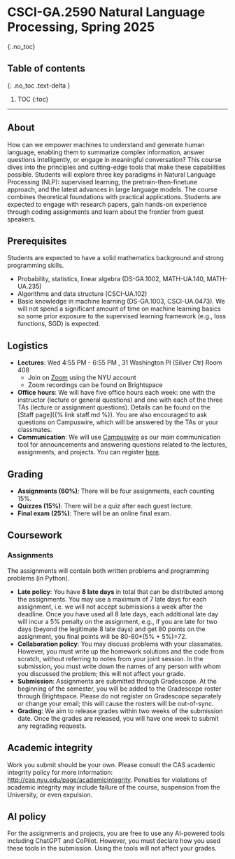 # CSCI-GA.2590 Natural Language Processing, Spring 2025 
{:.no_toc}

## Table of contents
{: .no_toc .text-delta }

1. TOC
{:toc}

---

## About

How can we empower machines to understand and generate human language, enabling them to summarize complex information, answer questions intelligently, or engage in meaningful conversation? This course dives into the principles and cutting-edge tools that make these capabilities possible. Students will explore three key paradigms in Natural Language Processing (NLP): supervised learning, the pretrain-then-finetune approach, and the latest advances in large language models. The course combines theoretical foundations with practical applications.
Students are expected to engage with research papers, gain hands-on experience through coding assignments and learn about the frontier from guest speakers.


## Prerequisites

Students are expected to have a solid mathematics background and strong programming skills.

- Probability, statistics, linear algebra (DS-GA.1002, MATH-UA.140, MATH-UA.235)
- Algorithms and data structure (CSCI-UA.102)
- Basic knowledge in machine learning (DS-GA.1003, CSCI-UA.0473). We will not spend a significant amount of time on machine learning basics so some prior exposure to the supervised learning framework (e.g., loss functions, SGD) is expected.

## Logistics

- **Lectures**: Wed 4:55 PM - 6:55 PM , 31 Washington Pl (Silver Ctr) Room 408 
  - Join on [Zoom](https://nyu.zoom.us/j/97109923649) using the NYU account
  - Zoom recordings can be found on Brightspace
- **Office hours**: We will have five office hours each week: one with the instructor (lecture or general questions) and one with each of the three TAs (lecture or assignment questions). Details can be found on the [Staff page]({% link staff.md %}). You are also encouraged to ask questions on Campuswire, which will be answered by the TAs or your classmates.
- **Communication**: We will use [Campuswire](https://campuswire.com/c/GDE4D5420/feed) as our main communication tool for announcements and answering questions related to the lectures, assignments, and projects. You can register [here](https://campuswire.com/p/GDE4D5420).

## Grading

- **Assignments (60%)**: There will be four assignments, each counting 15%.
- **Quizzes (15%)**: There will be a quiz after each guest lecture.
- **Final exam (25%)**: There will be an online final exam.

## Coursework
### Assignments
The assignments will contain both written problems and programming problems (in Python).

- **Late policy**: You have **8 late days** in total that can be distributed among the assignments. You may use a maximum of 7 late days for each assignment, i.e. we will not accept submissions a week after the deadline. Once you have used all 8 late days, each additional late day will incur a 5% penalty on the assignment, e.g., if you are late for two days (beyond the legitimate 8 late days) and get 80 points on the assignment, you final points will be 80-80*(5% + 5%)=72.
- **Collaboration policy**: You may discuss problems with your classmates. However, you must write up the homework solutions and the code from scratch, without referring to notes from your joint session. In the submission, you must write down the names of any person with whom you discussed the problem; this will not affect your grade.
- **Submission**: Assignments are submitted through Gradescope. At the beginning of the semester, you will be added to the Gradescope roster through Brightspace. Please do not register on Gradescope separately or change your email; this will cause the rosters will be out-of-sync. 
- **Grading**: We aim to release grades within two weeks of the submission date. Once the grades are released, you will have one week to submit any regrading requests.

## Academic integrity
Work you submit should be your own. Please consult the CAS academic integrity policy for more information: http://cas.nyu.edu/page/academicintegrity.  Penalties for violations of academic integrity may include failure of the course, suspension from the University, or even expulsion.

## AI policy
For the assignments and projects, you are free to use any AI-powered tools including ChatGPT and CoPilot. However, you must declare how you used these tools in the submission. Using the tools will not affect your grades.
